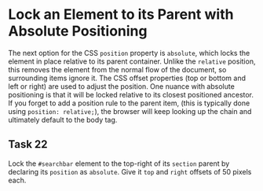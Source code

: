 # Lock an Element to its Parent with Absolute Positioning
The next option for the CSS `position` property is `absolute`, which locks the element in place relative to its parent container. Unlike the `relative` position, this removes the element from the normal flow of the document, so surrounding items ignore it. The CSS offset properties (top or bottom and left or right) are used to adjust the position.
One nuance with absolute positioning is that it will be locked relative to its closest positioned ancestor. If you forget to add a position rule to the parent item, (this is typically done using `position: relative;`), the browser will keep looking up the chain and ultimately default to the body tag.

## Task 22
Lock the `#searchbar` element to the top-right of its `section` parent by declaring its `position` as `absolute`. Give it `top` and `right` offsets of 50 pixels each.





